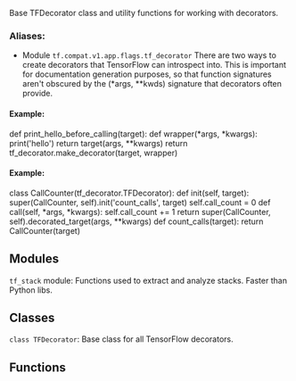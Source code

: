 Base TFDecorator class and utility functions for working with decorators.
### Aliases:
- Module `tf.compat.v1.app.flags.tf_decorator`
There are two ways to create decorators that TensorFlow can introspect into. This is important for documentation generation purposes, so that function signatures aren't obscured by the (*args, **kwds) signature that decorators often provide.
#### Example:
def print_hello_before_calling(target): def wrapper(*args, *kwargs): print('hello') return target(args, **kwargs) return tf_decorator.make_decorator(target, wrapper)
#### Example:
class CallCounter(tf_decorator.TFDecorator): def init(self, target): super(CallCounter, self).init('count_calls', target) self.call_count = 0
def call(self, *args, *kwargs): self.call_count += 1 return super(CallCounter, self).decorated_target(args, **kwargs)
def count_calls(target): return CallCounter(target)
## Modules
`tf_stack` module: Functions used to extract and analyze stacks. Faster than Python libs.
## Classes
`class TFDecorator`: Base class for all TensorFlow decorators.
## Functions
